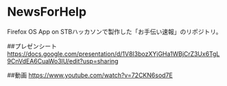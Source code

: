 # NewsForHelp
Firefox OS App on STBハッカソンで製作した「お手伝い速報」のリポジトリ。

##プレゼンシート
https://docs.google.com/presentation/d/1V8I3bozXYjGHa1WBjCrZ3Ux6TgL9CnVdEA6CuaWo3lU/edit?usp=sharing

##動画
https://www.youtube.com/watch?v=72CKN6sod7E
